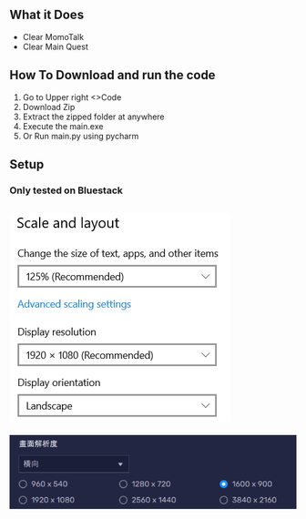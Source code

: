 ## What it Does
* Clear MomoTalk
* Clear Main Quest

## How To Download and run the code
1. Go to Upper right <>Code
2. Download Zip
3. Extract the zipped folder at anywhere
4. Execute the main.exe
5. Or Run main.py using pycharm

## Setup
### Only tested on Bluestack

![screen resolution image](github_img/screen_resolution.png)
---
![emulator_screen resolution image](github_img/emulator_screen_resolution.png)
